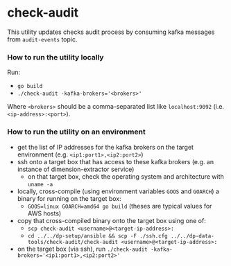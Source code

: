 check-audit
==================

This utility updates checks audit process by consuming kafka messages from
`audit-events` topic.

### How to run the utility locally

Run:
- `go build`
- `./check-audit -kafka-brokers='<brokers>'`

Where `<brokers>` should be a comma-separated list like `localhost:9092` (i.e. `<ip-address>:<port>`).

### How to run the utility on an environment

- get the list of IP addresses for the kafka brokers on the target environment (e.g. `<ip1:port1>,<ip2:port2>`)
- ssh onto a target box that has access to these kafka brokers (e.g. an instance of dimension-extractor service)
  - on that target box, check the operating system and architecture with `uname -a`
- locally, cross-compile (using environment variables `GOOS` and `GOARCH`) a binary for running on the target box:
  - `GOOS=linux GOARCH=amd64 go build` (theses are typical values for AWS hosts)
- copy that cross-compiled binary onto the target box using one of:
  - `scp check-audit <username>@<target-ip-address>:`
  - `cd ../../dp-setup/ansible && scp -F ./ssh.cfg ../../dp-data-tools/check-audit/check-audit <username>@<target-ip-address>:`
- on the target box (via ssh), run `./check-audit -kafka-brokers='<ip1:port1>,<ip2:port2>'`
